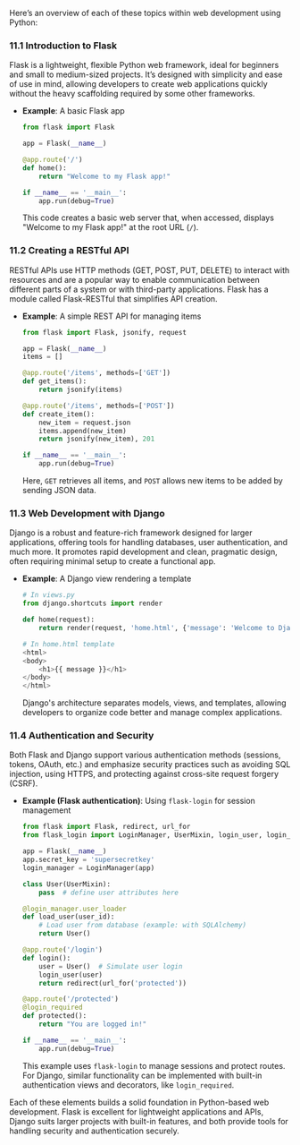 Here’s an overview of each of these topics within web development using Python:

### 11.1 Introduction to Flask
Flask is a lightweight, flexible Python web framework, ideal for beginners and small to medium-sized projects. It’s designed with simplicity and ease of use in mind, allowing developers to create web applications quickly without the heavy scaffolding required by some other frameworks.

- **Example**: A basic Flask app
    ```python
    from flask import Flask

    app = Flask(__name__)

    @app.route('/')
    def home():
        return "Welcome to my Flask app!"

    if __name__ == '__main__':
        app.run(debug=True)
    ```
    This code creates a basic web server that, when accessed, displays "Welcome to my Flask app!" at the root URL (`/`). 

### 11.2 Creating a RESTful API
RESTful APIs use HTTP methods (GET, POST, PUT, DELETE) to interact with resources and are a popular way to enable communication between different parts of a system or with third-party applications. Flask has a module called Flask-RESTful that simplifies API creation.

- **Example**: A simple REST API for managing items
    ```python
    from flask import Flask, jsonify, request

    app = Flask(__name__)
    items = []

    @app.route('/items', methods=['GET'])
    def get_items():
        return jsonify(items)

    @app.route('/items', methods=['POST'])
    def create_item():
        new_item = request.json
        items.append(new_item)
        return jsonify(new_item), 201

    if __name__ == '__main__':
        app.run(debug=True)
    ```
    Here, `GET` retrieves all items, and `POST` allows new items to be added by sending JSON data. 

### 11.3 Web Development with Django
Django is a robust and feature-rich framework designed for larger applications, offering tools for handling databases, user authentication, and much more. It promotes rapid development and clean, pragmatic design, often requiring minimal setup to create a functional app.

- **Example**: A Django view rendering a template
    ```python
    # In views.py
    from django.shortcuts import render

    def home(request):
        return render(request, 'home.html', {'message': 'Welcome to Django!'})

    # In home.html template
    <html>
    <body>
        <h1>{{ message }}</h1>
    </body>
    </html>
    ```
    Django's architecture separates models, views, and templates, allowing developers to organize code better and manage complex applications.

### 11.4 Authentication and Security
Both Flask and Django support various authentication methods (sessions, tokens, OAuth, etc.) and emphasize security practices such as avoiding SQL injection, using HTTPS, and protecting against cross-site request forgery (CSRF).

- **Example (Flask authentication)**: Using `flask-login` for session management
    ```python
    from flask import Flask, redirect, url_for
    from flask_login import LoginManager, UserMixin, login_user, login_required, logout_user

    app = Flask(__name__)
    app.secret_key = 'supersecretkey'
    login_manager = LoginManager(app)

    class User(UserMixin):
        pass  # define user attributes here

    @login_manager.user_loader
    def load_user(user_id):
        # Load user from database (example: with SQLAlchemy)
        return User()

    @app.route('/login')
    def login():
        user = User()  # Simulate user login
        login_user(user)
        return redirect(url_for('protected'))

    @app.route('/protected')
    @login_required
    def protected():
        return "You are logged in!"

    if __name__ == '__main__':
        app.run(debug=True)
    ```
    This example uses `flask-login` to manage sessions and protect routes. For Django, similar functionality can be implemented with built-in authentication views and decorators, like `login_required`.

Each of these elements builds a solid foundation in Python-based web development. Flask is excellent for lightweight applications and APIs, Django suits larger projects with built-in features, and both provide tools for handling security and authentication securely.
